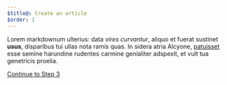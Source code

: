 ```yaml
---
$title@: Create an article
$order: 1
---
```

Lorem markdownum ulterius: data *vires curvantur*, aliquo et fuerat sustinet
**usus**, disparibus tui ullas nota ramis quas. In sidera atria Alcyone,
[patuisset](http://www.wtfpl.net/) esse semine harundine rudentes carmine
genialiter adspexit, et vult tua genetricis proelia.

<p class="white"><a class="ampstart-btn right" href="/docs/tutorials/create/layout">Continue to Step 3</a></p>
